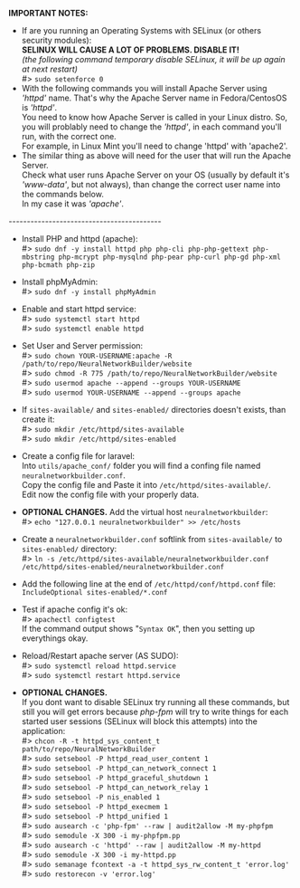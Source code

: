 **IMPORTANT NOTES:** <br>
- If are you running an Operating Systems with SELinux (or others security modules): <br>
**SELINUX WILL CAUSE A LOT OF PROBLEMS. DISABLE IT!** <br>
_(the following command temporary disable SELinux, it will be up again at next restart)_ <br>
#> `sudo setenforce 0` <br>
- With the following commands you will install Apache Server using _'httpd'_ name. That's why the Apache Server name in Fedora/CentosOS is _'httpd'_. <br>
	You need to know how Apache Server is called in your Linux distro. So, you will problably need to change the _'httpd'_, in each command you'll run, with the correct one. <br>
	For example, in Linux Mint you'll need to change 'httpd' with 'apache2'.
- The similar thing as above will need for the user that will run the Apache Server. <br>
	Check what user runs Apache Server on your OS (usually by default it's _'www-data'_, but not always), than change the correct user name into the commands below. <br>
	In my case it was _'apache'_. <br>

------------------------------------------ <br>

- Install PHP and httpd (apache): <br>
#> `sudo dnf -y install httpd php php-cli php-php-gettext php-mbstring php-mcrypt php-mysqlnd php-pear php-curl php-gd php-xml php-bcmath php-zip` <br>


- Install phpMyAdmin: <br>
#> `sudo dnf -y install phpMyAdmin` <br>


- Enable and start httpd service: <br>
#> `sudo systemctl start httpd` <br>
#> `sudo systemctl enable httpd` <br>


- Set User and Server permission:<br>
#> `sudo chown YOUR-USERNAME:apache -R /path/to/repo/NeuralNetworkBuilder/website` <br>
#> `sudo chmod -R 775 /path/to/repo/NeuralNetworkBuilder/website` <br>
#> `sudo usermod apache --append --groups YOUR-USERNAME` <br>
#> `sudo usermod YOUR-USERNAME --append --groups apache` <br>


- If `sites-available/` and `sites-enabled/` directories doesn't exists, than create it:  <br>
#> `sudo mkdir /etc/httpd/sites-available` <br>
#> `sudo mkdir /etc/httpd/sites-enabled` <br>


- Create a config file for laravel:  <br>
Into `utils/apache_conf/` folder you will find a confing file named `neuralnetworkbuilder.conf`. <br>
Copy the config file and Paste it into `/etc/httpd/sites-available/`. <br>
Edit now the config file with your properly data. <br>


- **OPTIONAL CHANGES.** Add the virtual host `neuralnetworkbuilder`: <br>
#> `echo "127.0.0.1 neuralnetworkbuilder" >> /etc/hosts` <br>


- Create a `neuralnetworkbuilder.conf` softlink from `sites-available/` to `sites-enabled/` directory: <br>
#> `ln -s /etc/httpd/sites-available/neuralnetworkbuilder.conf /etc/httpd/sites-enabled/neuralnetworkbuilder.conf` <br>


- Add the following line at the end of `/etc/httpd/conf/httpd.conf` file: <br>
  ``` IncludeOptional sites-enabled/*.conf ``` <br>


- Test if apache config it's ok: <br>
#> `apachectl configtest` <br>
If the command output shows "`Syntax OK`", then you setting up everythings okay.

- Reload/Restart apache server (AS SUDO): <br>
#> `sudo systemctl reload httpd.service` <br>
#> `sudo systemctl restart httpd.service` <br>


- **OPTIONAL CHANGES.** <br>
If you dont want to disable SELinux try running all these commands, but still you will get errors because _php-fpm_ will try to write things for each started user sessions (SELinux will block this attempts) into the application: <br>
#> `chcon -R -t httpd_sys_content_t path/to/repo/NeuralNetworkBuilder` <br>
#> `sudo setsebool -P httpd_read_user_content 1` <br>
#> `sudo setsebool -P httpd_can_network_connect 1` <br>
#> `sudo setsebool -P httpd_graceful_shutdown 1` <br>
#> `sudo setsebool -P httpd_can_network_relay 1` <br>
#> `sudo setsebool -P nis_enabled 1` <br>
#> `sudo setsebool -P httpd_execmem 1` <br>
#> `sudo setsebool -P httpd_unified 1` <br>
#> `sudo ausearch -c 'php-fpm' --raw | audit2allow -M my-phpfpm` <br>
#> `sudo semodule -X 300 -i my-phpfpm.pp` <br>
#> `sudo ausearch -c 'httpd' --raw | audit2allow -M my-httpd` <br>
#> `sudo semodule -X 300 -i my-httpd.pp` <br>
#> `sudo semanage fcontext -a -t httpd_sys_rw_content_t 'error.log'` <br>
#> `sudo restorecon -v 'error.log'` <br>
